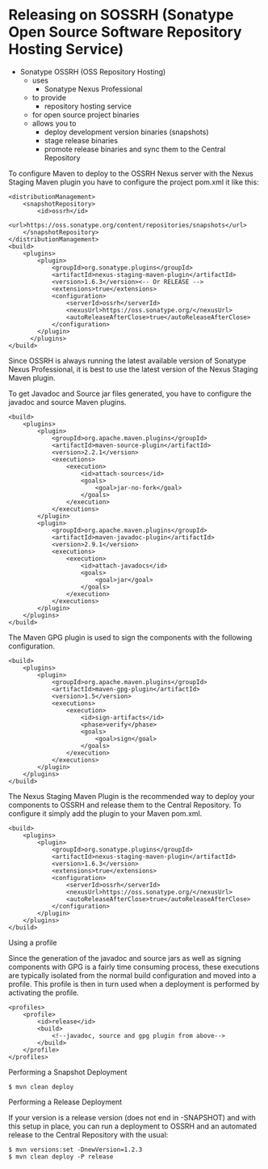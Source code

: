 # Releasing on SOSSRH (Sonatype Open Source Software Repository Hosting Service)

* Sonatype OSSRH (OSS Repository Hosting)
	* uses 
		* Sonatype Nexus Professional 
	* to provide 
		* repository hosting service 
	* for open source project binaries
	* allows you to
		* deploy development version binaries (snapshots)
		* stage release binaries
		* promote release binaries and sync them to the Central Repository


To configure Maven to deploy to the OSSRH Nexus server with the Nexus Staging Maven plugin 
you have to configure the project pom.xml it like this:


~~~~~~~~~~~~~~~~~~~~~~~~~
<distributionManagement>
	<snapshotRepository>
		<id>ossrh</id>
		<url>https://oss.sonatype.org/content/repositories/snapshots</url>
	</snapshotRepository>
</distributionManagement>	
<build>
	<plugins>
		<plugin>
			<groupId>org.sonatype.plugins</groupId>
			<artifactId>nexus-staging-maven-plugin</artifactId>
			<version>1.6.3</version><-- Or RELEASE -->
			<extensions>true</extensions>
			<configuration>
				<serverId>ossrh</serverId>
				<nexusUrl>https://oss.sonatype.org/</nexusUrl>
				<autoReleaseAfterClose>true</autoReleaseAfterClose>
			</configuration>
		</plugin>	
	  </plugins>	
</build>
~~~~~~~~~~~~~~~~~~~~~~~~~

Since OSSRH is always running the latest available version of Sonatype Nexus Professional, 
it is best to use the latest version of the Nexus Staging Maven plugin.

To get Javadoc and Source jar files generated, you have to configure the javadoc and source Maven plugins.

~~~~~~~~~~~~~~~~~~~~~~~~~
<build>
	<plugins>
		<plugin>
			<groupId>org.apache.maven.plugins</groupId>
			<artifactId>maven-source-plugin</artifactId>
			<version>2.2.1</version>
			<executions>
				<execution>
					<id>attach-sources</id>
					<goals>
						<goal>jar-no-fork</goal>
					</goals>
				</execution>
			</executions>
		</plugin>
		<plugin>
			<groupId>org.apache.maven.plugins</groupId>
			<artifactId>maven-javadoc-plugin</artifactId>
			<version>2.9.1</version>
			<executions>
				<execution>
					<id>attach-javadocs</id>
					<goals>
						<goal>jar</goal>
					</goals>
				</execution>
			</executions>
		</plugin>
	</plugins>
</build>
~~~~~~~~~~~~~~~~~~~~~~~~~

The Maven GPG plugin is used to sign the components with the following configuration.

~~~~~~~~~~~~~~~~~~~~~~~~~
<build>
	<plugins>
		<plugin>
			<groupId>org.apache.maven.plugins</groupId>
			<artifactId>maven-gpg-plugin</artifactId>
			<version>1.5</version>
			<executions>
				<execution>
					<id>sign-artifacts</id>
					<phase>verify</phase>
					<goals>
						<goal>sign</goal>
					</goals>
				</execution>
			</executions>
		</plugin>
	</plugins>
</build>
~~~~~~~~~~~~~~~~~~~~~~~~~

The Nexus Staging Maven Plugin is the recommended way to deploy your components to OSSRH and release them to the Central Repository. To configure it simply add the plugin to your Maven pom.xml.

~~~~~~~~~~~~~~~~~~~~~~~~~
<build>
	<plugins>
		<plugin>
			<groupId>org.sonatype.plugins</groupId>
			<artifactId>nexus-staging-maven-plugin</artifactId>
			<version>1.6.3</version>
			<extensions>true</extensions>
			<configuration>
				<serverId>ossrh</serverId>
				<nexusUrl>https://oss.sonatype.org/</nexusUrl>
				<autoReleaseAfterClose>true</autoReleaseAfterClose>
			</configuration>
		</plugin>
	</plugins>
</build>
~~~~~~~~~~~~~~~~~~~~~~~~~

Using a profile

Since the generation of the javadoc and source jars as well as signing components 
with GPG is a fairly time consuming process, these executions are typically isolated 
from the normal build configuration and moved into a profile. 
This profile is then in turn used when a deployment is performed by activating the profile.

~~~~~~~~~~~~~~~~~~~~~~~~~
<profiles>
	<profile> 
		<id>release</id>
		<build>
			<!--javadoc, source and gpg plugin from above-->
		</build>
	</profile>
</profiles>
~~~~~~~~~~~~~~~~~~~~~~~~~

Performing a Snapshot Deployment

	$ mvn clean deploy
	
Performing a Release Deployment

If your version is a release version (does not end in -SNAPSHOT) and with this setup in place, 
you can run a deployment to OSSRH and an automated release to the Central Repository with the usual:

	$ mvn versions:set -DnewVersion=1.2.3
	$ mvn clean deploy -P release

